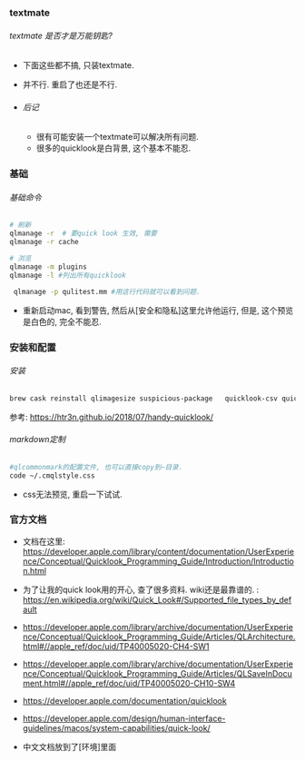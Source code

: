 ### textmate

###### textmate 是否才是万能钥匙?

- 下面这些都不搞, 只装textmate.

- 并不行. 重启了也还是不行. 

- ###### 后记

  - 很有可能安装一个textmate可以解决所有问题.
  - 很多的quicklook是白背景, 这个基本不能忍. 

### 基础

###### 基础命令

```sh
# 刷新
qlmanage -r  # 要quick look 生效, 需要
qlmanage -r cache

# 浏览
qlmanage -m plugins
qlmanage -l #列出所有quicklook

 qlmanage -p qulitest.mm #用这行代码就可以看到问题.
```

- 重新启动mac, 看到警告, 然后从[安全和隐私]这里允许他运行, 但是, 这个预览是白色的, 完全不能忍. 

### 安装和配置

###### 安装

```sh
brew cask reinstall qlimagesize suspicious-package   quicklook-csv quicklook-json qlcommonmark qlcolorcode qlstephen textmate
```

参考: https://htr3n.github.io/2018/07/handy-quicklook/

###### markdown定制

```sh
#qlcommonmark的配置文件, 也可以直接copy到~目录.
code ~/.cmqlstyle.css
```

- css无法预览, 重启一下试试. 



### 官方文档

- 文档在这里: https://developer.apple.com/library/content/documentation/UserExperience/Conceptual/Quicklook_Programming_Guide/Introduction/Introduction.html
- 为了让我的quick look用的开心, 查了很多资料. wiki还是最靠谱的. : https://en.wikipedia.org/wiki/Quick_Look#/Supported_file_types_by_default

- https://developer.apple.com/library/archive/documentation/UserExperience/Conceptual/Quicklook_Programming_Guide/Articles/QLArchitecture.html#//apple_ref/doc/uid/TP40005020-CH4-SW1
- https://developer.apple.com/library/archive/documentation/UserExperience/Conceptual/Quicklook_Programming_Guide/Articles/QLSaveInDocument.html#//apple_ref/doc/uid/TP40005020-CH10-SW4
- https://developer.apple.com/documentation/quicklook
- https://developer.apple.com/design/human-interface-guidelines/macos/system-capabilities/quick-look/
- 中文文档放到了[环境]里面